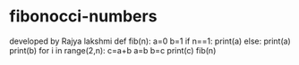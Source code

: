 # fibonocci-numbers
developed by Rajya lakshmi
def fib(n):
   a=0
   b=1
if n==1:
print(a)
else:
print(a)
print(b)
for i in range(2,n):
   c=a+b
   a=b
   b=c
 print(c)
 fib(n)
